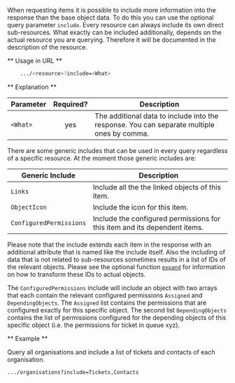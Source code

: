 When requesting items it is possible to include more information into the response than the base object data. To do this you can use the optional query parameter ```include```. Every resource can always include its own direct sub-resources. What exactly can be included additionally, depends on the actual resource you are querying. Therefore it will be documented in the description of the resource. 

** Usage in URL **
``` bash
    .../<resource>?include=<What>
```


** Explanation **

|Parameter|Required?|Description|
|-|:-:|-|
|```<What>```|yes|The additional data to include into the response. You can separate multiple ones by comma.|

There are some generic includes that can be used in every query regardless of a specific resource. At the moment those generic includes are: 

|Generic Include|Description|
|-|-|
|```Links```|Include all the the linked objects of this item.|
|```ObjectIcon```|Include the icon for this item.|
|```ConfiguredPermissions```|Include the configured permissions for this item and its dependent items.|

Please note that the include extends each item in the response with an additional attribute that is named like the include itself. Also the including of data that is not related to sub-resources sometimes results in a list of IDs of the relevant objects. Please see the optional function [```expand```](#expand_objects) for information on how to transform these IDs to actual objects.

The ```ConfiguredPermissions``` include will include an object with two arrays that each contain the relevant configured permissions ```Assigned``` and ```DependingObjects```. The ```Assigned``` list contains the permissions that are configured exactly for this specific object. The second list ```DependingObjects``` contains the list of permissions configured for the depending objects of this specific object (i.e. the permissions for ticket in queue xyz). 

** Example **

Query all organisations and include a list of tickets and contacts of each organisation.

``` bash
.../organisations?include=Tickets,Contacts
```